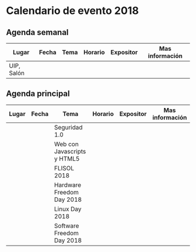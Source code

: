 # Calendario de evento 2018

## Agenda semanal
|     Lugar       |     Fecha    |                    Tema              |   Horario          | Expositor   | Mas información |
|-----------------| -------------| -------------------------------------|--------------------|-------------|-----------------|
| UIP, Salón      |              |                                      |                    | []()        |                 |


## Agenda principal
|     Lugar       |     Fecha    |                    Tema              |   Horario          | Expositor   | Mas información |
|-----------------| -------------| -------------------------------------|--------------------|-------------|-----------------|
|                 |              | Seguridad 1.0                        |                    | []()        |                 |
|                 |              | Web con Javascripts y HTML5                          |                    | []()        |                 |
|                 |              | FLISOL 2018                          |                    | []()        |                 |
|                 |              | Hardware Freedom Day 2018            |                    | []()        |                 |
|                 |              | Linux Day 2018                       |                    | []()        |                 |
|                 |              | Software Freedom Day 2018            |                    | []()        |                 |

